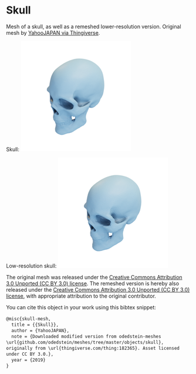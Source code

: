 # Skull

Mesh of a skull, as well as a remeshed lower-resolution version.
Original mesh by [YahooJAPAN via Thingiverse](https://www.thingiverse.com/thing:182365).

Skull:
![skull](skull.png)

Low-resolution skull:
![skull_low_resolution](skull_low_resolution.png)

The original mesh was released under the [Creative Commons Attribution 3.0 Unported (CC BY 3.0) license](https://creativecommons.org/licenses/by/3.0/).
The remeshed version is hereby also released under the [Creative Commons Attribution 3.0 Unported (CC BY 3.0) license](https://creativecommons.org/licenses/by/3.0/), with appropriate attribution to the original contributor.

You can cite this object in your work using this bibtex snippet:
```
@misc{skull-mesh,
  title = {{Skull}},
  author = {YahooJAPAN},
  note = {Downloaded modified version from odedstein-meshes \url{github.com/odedstein/meshes/tree/master/objects/skull}, originally from \url{thingiverse.com/thing:182365}. Asset licensed under CC BY 3.0.},
  year = {2019}
}
```
